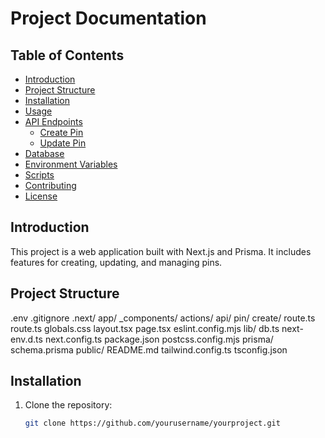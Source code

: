 # Project Documentation

## Table of Contents
- [Introduction](#introduction)
- [Project Structure](#project-structure)
- [Installation](#installation)
- [Usage](#usage)
- [API Endpoints](#api-endpoints)
  - [Create Pin](#create-pin)
  - [Update Pin](#update-pin)
- [Database](#database)
- [Environment Variables](#environment-variables)
- [Scripts](#scripts)
- [Contributing](#contributing)
- [License](#license)

## Introduction
This project is a web application built with Next.js and Prisma. It includes features for creating, updating, and managing pins.

## Project Structure
.env
.gitignore
.next/
app/
  _components/
  actions/
  api/
    pin/
      create/
        route.ts
      route.ts
  globals.css
  layout.tsx
  page.tsx
eslint.config.mjs
lib/
  db.ts
next-env.d.ts
next.config.ts
package.json
postcss.config.mjs
prisma/
  schema.prisma
public/
README.md
tailwind.config.ts
tsconfig.json


## Installation
1. Clone the repository:
   ```sh
   git clone https://github.com/yourusername/yourproject.git